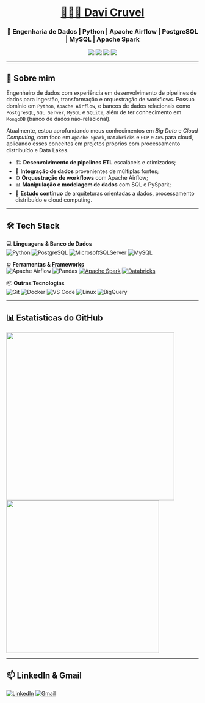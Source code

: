 <h1 align="center"><a href="https://www.linkedin.com/in/davicruvel/" target="_blank">👨🏻‍💻 Davi Cruvel</a></h1>
<h3 align="center">🎲 Engenharia de Dados | Python | Apache Airflow | PostgreSQL | MySQL | Apache Spark </h3>

<p align="center">
  <img src="https://img.shields.io/badge/Python-3776AB?style=for-the-badge&logo=python&logoColor=FFD43B"/>
  <img src="https://img.shields.io/badge/Apache_Spark-E25A1C?style=for-the-badge&logo=apache-spark&logoColor=white"/>
  <img src="https://img.shields.io/badge/PostgreSQL-316192?style=for-the-badge&logo=postgresql&logoColor=white"/>
  <img src="https://img.shields.io/badge/Apache%20Airflow-017CEE?style=for-the-badge&logo=apache-airflow&logoColor=black"/>
</p>

---

## 🔎 **Sobre mim**
Engenheiro de dados com experiência em desenvolvimento de pipelines de dados para ingestão, transformação e orquestração de workflows. Possuo domínio em `Python`, `Apache Airflow`, e
bancos de dados relacionais como `PostgreSQL`, `SQL Server`, `MySQL` e `SQLite`, além de ter conhecimento em `MongoDB` (banco de dados não-relacional). <p>
Atualmente, estou aprofundando meus conhecimentos em *Big Data* e *Cloud Computing*, com foco em `Apache Spark`, `Databricks` e `GCP` e `AWS` para cloud, aplicando esses conceitos
em projetos próprios com processamento distribuído e Data Lakes.

- 🏗️ **Desenvolvimento de pipelines ETL** escaláceis e otimizados;
- 🔄 **Integração de dados** provenientes de múltiplas fontes;
- ⚙️ **Orquestração de workflows** com Apache Airflow;
- 📊 **Manipulação e modelagem de dados** com SQL e PySpark;
- 🎯 **Estudo contínuo** de arquiteturas orientadas a dados, processamento distribuído e cloud computing.



---

## 🛠️ **Tech Stack**
💻 **Linguagens & Banco de Dados**  
![Python](https://img.shields.io/badge/Python-3776AB?style=&logo=python&logoColor=FFD43B)
![PostgreSQL](https://img.shields.io/badge/PostgreSQL-316192?style=&logo=postgresql&logoColor=white)
![MicrosoftSQLServer](https://img.shields.io/badge/Microsoft%20SQL%20Server-CC2927?style=&logo=microsoft%20sql%20server&logoColor=white)
![MySQL](https://img.shields.io/badge/MySQL-005C84?style=&logo=mysql&logoColor=black)

⚙️ **Ferramentas & Frameworks**  
![Apache Airflow](https://img.shields.io/badge/Apache%20Airflow-017CEE?style=&logo=apache-airflow&logoColor=black)
![Pandas](https://img.shields.io/badge/Pandas-150458?style=&logo=pandas&logoColor=white)
[![Apache Spark](https://img.shields.io/badge/Apache_Spark-E25A1C?logo=apache-spark&logoColor=white)](https://spark.apache.org/)
[![Databricks](https://img.shields.io/badge/Databricks-FF3621?style=&logo=Databricks&logoColor=white)](https://docs.databricks.com/gcp/pt/introduction/)

📦 **Outras Tecnologias**  
![Git](https://img.shields.io/badge/Git-F05032?style=&logo=git&logoColor=white)
![Docker](https://img.shields.io/badge/Docker-2496ED?style=&logo=docker&logoColor=white)
![VS Code](https://img.shields.io/badge/VS_Code-007ACC?logo=visual-studio-code&logoColor=white)
![Linux](https://img.shields.io/badge/Linux-FCC624?style=&logo=linux&logoColor=black)
![BigQuery](https://img.shields.io/badge/Google%20BigQuery-669DF6.svg?style=&logo=Google-BigQuery&logoColor=white)

---

## 📊 **Estatísticas do GitHub**
<p>
  <img width="440px" src="https://awesome-github-stats.azurewebsites.net/user-stats/DaviRic?cardType=github&theme=dark"/>
  <img width="400px" src="https://github-readme-stats.vercel.app/api/top-langs/?username=DaviRic&layout=compact&langs_count=8&theme=dark"/>
</p>

---

## 📫 **LinkedIn & Gmail**
[![LinkedIn](https://img.shields.io/badge/LinkedIn-0A66C2?style=for-the-badge&logo=linkedin&logoColor=white)](https://www.linkedin.com/in/davicruvel/)
[![Gmail](https://img.shields.io/badge/Gmail-EA4335.svg?style=for-the-badge&logo=Gmail&logoColor=white)](mailto:davi.r.cruvel@gmail.com)
